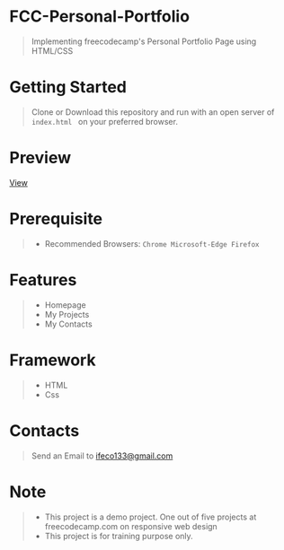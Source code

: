 # FCC-Personal-Portfolio
> Implementing freecodecamp's Personal Portfolio Page using HTML/CSS

# Getting Started
> Clone or Download this repository and run with an open server of ```index.html ``` on your preferred browser.

# Preview
[View](https://des-portfolio.netlify.app)

# Prerequisite

> * Recommended Browsers: ```Chrome Microsoft-Edge Firefox``` 

# Features
> * Homepage
 > * My Projects
  >* My Contacts

# Framework
 > * HTML
 > * Css

# Contacts
> Send an Email to ifeco133@gmail.com

# Note
> * This project is a demo project. One out of five projects at freecodecamp.com  on responsive web design
> * This project is for training purpose only.

